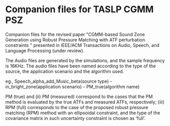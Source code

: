 # Companion files for TASLP CGMM PSZ

Companion files for the revised paper "CGMM-based Sound Zone Generation using Robust Pressure Matching with ATF perturbation constraints " presented in IEEE/ACM Transactions on Audio, Speech, and Language Processing (under review). 

The Audio files are generated by the simulations, and the sample frequency is 16KHz. The audio files have been named according to the type of the source, the application scenario and the 
algorithm used. 

eg., Speech_alpha_add_Music_beta(source type) - in_bright_zone(application scenario) - PM_true(algorithm name)

PM (true) and (ii) PM (measured) correspond to the cases that the PM method is evaluated by the true ATFs and measured ATFs, respectively; (iii) RPM (full) corresponds to the case of the proposed robust pressure matching (RPM) method with an ellipsoidal constraint, and the type of the covariance matrix in such uncertainty constraint is chosen as ‘full’.
